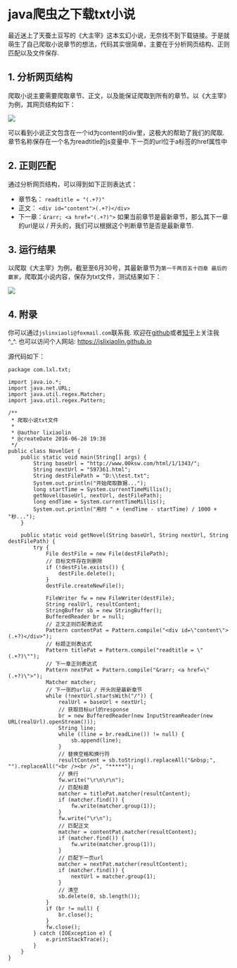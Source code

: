 # java爬虫之下载txt小说

最近迷上了天蚕土豆写的《大主宰》这本玄幻小说，无奈找不到下载链接。于是就萌生了自己爬取小说章节的想法，代码其实很简单，主要在于分析网页结构、正则匹配以及文件保存.

## 1. 分析网页结构
爬取小说主要需要爬取章节、正文，以及能保证爬取到所有的章节。以《大主宰》为例，其网页结构如下：

![](http://7xryc7.com1.z0.glb.clouddn.com/2.png)

可以看到小说正文包含在一个id为content的div里，这极大的帮助了我们的爬取.章节名称保存在一个名为readtitle的js变量中.下一页的url位于a标签的href属性中

## 2. 正则匹配
通过分析网页结构，可以得到如下正则表达式：
* 章节名： `readtitle = "(.+?)"`
* 正文： `<div id="content">(.+?)</div>`
* 下一章：`&rarr; <a href="(.+?)">`
如果当前章节是最新章节，那么其下一章的url是以 / 开头的，我们可以根据这个判断章节是否是最新章节.

## 3. 运行结果
以爬取《大主宰》为例，截至至6月30号，其最新章节为`第一千两百五十四章 最后的赢家`，爬取其小说内容，保存为txt文件，测试结果如下：

![](http://7xryc7.com1.z0.glb.clouddn.com/3.png)

## 4. 附录

你可以通过`jslinxiaoli@foxmail.com`联系我.
欢迎在[github](https://github.com/jslixiaolin)或者[知乎](http://www.zhihu.com/people/li-xiao-lin-4)上关注我 ^_^.
也可以访问个人网站: https://jslixiaolin.github.io

源代码如下：
```
package com.lxl.txt;

import java.io.*;
import java.net.URL;
import java.util.regex.Matcher;
import java.util.regex.Pattern;

/**
 * 爬取小说txt文件
 *
 * @author lixiaolin
 * @createDate 2016-06-28 19:38
 */
public class NovelGet {
    public static void main(String[] args) {
        String baseUrl = "http://www.00ksw.com/html/1/1343/";
        String nextUrl = "597361.html";
        String destFilePath = "D:\\test.txt";
        System.out.println("开始爬取数据...");
        long startTime = System.currentTimeMillis();
        getNovel(baseUrl, nextUrl, destFilePath);
        long endTime = System.currentTimeMillis();
        System.out.println("用时 " + (endTime - startTime) / 1000 + "秒...");
    }

    public static void getNovel(String baseUrl, String nextUrl, String destFilePath) {
        try {
            File destFile = new File(destFilePath);
            // 目标文件存在则删除
            if (!destFile.exists()) {
                destFile.delete();
            }
            destFile.createNewFile();

            FileWriter fw = new FileWriter(destFile);
            String realUrl, resultContent;
            StringBuffer sb = new StringBuffer();
            BufferedReader br = null;
            // 正文正则匹配表达式
            Pattern contentPat = Pattern.compile("<div id=\"content\">(.+?)</div>");
            // 标题正则表达式
            Pattern titlePat = Pattern.compile("readtitle = \"(.+?)\"");
            // 下一章正则表达式
            Pattern nextPat = Pattern.compile("&rarr; <a href=\"(.+?)\">");
            Matcher matcher;
            // 下一张的url以 / 开头则是最新章节
            while (!nextUrl.startsWith("/")) {
                realUrl = baseUrl + nextUrl;
                // 获取目标url的response
                br = new BufferedReader(new InputStreamReader(new URL(realUrl).openStream()));
                String line;
                while ((line = br.readLine()) != null) {
                    sb.append(line);
                }
                // 替换空格和换行符
                resultContent = sb.toString().replaceAll("&nbsp;", "").replaceAll("<br /><br />", "*****");
                // 换行
                fw.write("\r\n\r\n");
                // 匹配标题
                matcher = titlePat.matcher(resultContent);
                if (matcher.find()) {
                    fw.write(matcher.group(1));
                }
                fw.write("\r\n");
                // 匹配正文
                matcher = contentPat.matcher(resultContent);
                if (matcher.find()) {
                    fw.write(matcher.group(1));
                }
                // 匹配下一页url
                matcher = nextPat.matcher(resultContent);
                if (matcher.find()) {
                    nextUrl = matcher.group(1);
                }
                // 清空
                sb.delete(0, sb.length());
            }
            if (br != null) {
                br.close();
            }
            fw.close();
        } catch (IOException e) {
            e.printStackTrace();
        }
    }
}

```



